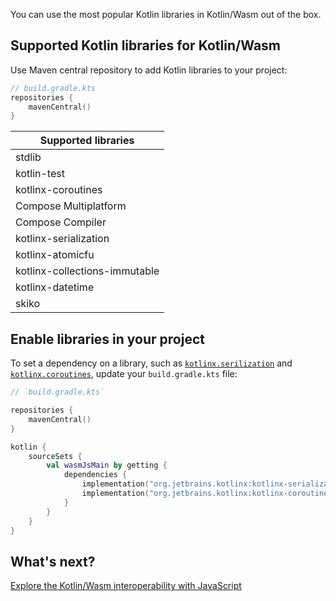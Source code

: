 [//]: # (title: Add dependencies on Kotlin libraries to Kotlin/Wasm project)

You can use the most popular Kotlin libraries in Kotlin/Wasm out of the box.

## Supported Kotlin libraries for Kotlin/Wasm

Use Maven central repository to add Kotlin libraries to your project:

  ```kotlin
  // build.gradle.kts
  repositories { 
      mavenCentral()
  }
  ```

| Supported libraries           |
|-------------------------------|
| stdlib                        | 
| kotlin-test                   |
| kotlinx-coroutines            |
| Compose Multiplatform         |
| Compose Compiler              |
| kotlinx-serialization         |
| kotlinx-atomicfu              |
| kotlinx-collections-immutable |
| kotlinx-datetime              |
| skiko                         |

## Enable libraries in your project

To set a dependency on a library, such as [`kotlinx.serilization`](serialization.md) and [`kotlinx.coroutines`](coroutines-guide.md),
update your `build.gradle.kts` file:

```kotlin
// `build.gradle.kts`

repositories {
    mavenCentral()
}

kotlin {
    sourceSets {
        val wasmJsMain by getting {
            dependencies {
                implementation("org.jetbrains.kotlinx:kotlinx-serialization-core:%serializationVersion%")
                implementation("org.jetbrains.kotlinx:kotlinx-coroutines-core:%coroutinesVersion%")
            }
        }
    }
}
```

## What's next?

[Explore the Kotlin/Wasm interoperability with JavaScript](wasm-js-interop.md)
